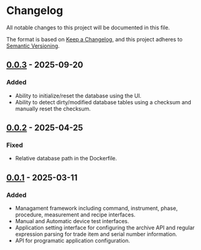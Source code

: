 # Changelog

All notable changes to this project will be documented in this file.

The format is based on [Keep a Changelog](https://keepachangelog.com/en/1.1.0/),
and this project adheres to [Semantic Versioning](https://semver.org/spec/v2.0.0.html).

## [0.0.3] - 2025-09-20

### Added

- Ability to initialize/reset the database using the UI.
- Ability to detect dirty/modified database tables using a checksum and manually reset the checksum.

## [0.0.2] - 2025-04-25

### Fixed

- Relative database path in the Dockerfile.

## [0.0.1] - 2025-03-11

### Added

- Managament framework including command, instrument, phase, procedure, measurement and 
  recipe interfaces.
- Manual and Automatic device test interfaces.
- Application setting interface for configuring the archive API and regular expression 
  parsing for trade item and serial number information.
- API for programatic application configuration.

[0.0.1]: https://github.com/mcpcpc/openhti/releases/tag/0.0.1
[0.0.2]: https://github.com/mcpcpc/openhti/releases/tag/0.0.2
[0.0.3]: https://github.com/mcpcpc/openhti/releases/tag/0.0.3
